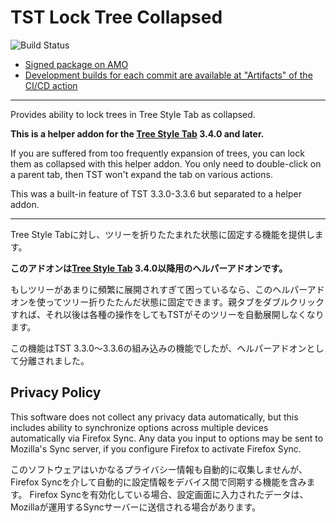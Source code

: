 # TST Lock Tree Collapsed

![Build Status](https://github.com/piroor/tst-lock-tree-collapsed/actions/workflows/main.yml/badge.svg?branch=trunk)

* [Signed package on AMO](https://addons.mozilla.org/firefox/addon/tst-lock-tree-collapsed/)
* [Development builds for each commit are available at "Artifacts" of the CI/CD action](https://github.com/piroor/tst-lock-tree-collapsed/actions?query=workflow%3ACI%2FCD)

----

Provides ability to lock trees in Tree Style Tab  as collapsed.

<strong>This is a helper addon for the <a href="https://addons.mozilla.org/firefox/addon/tree-style-tab/">Tree Style Tab</a> 3.4.0 and later.</strong>

If you are suffered from too frequently expansion of trees, you can lock them as collapsed with this helper addon. You only need to double-click on a parent tab, then TST won't expand the tab on various actions.

This was a built-in feature of TST 3.3.0-3.3.6 but separated to a helper addon.

----

Tree Style Tabに対し、ツリーを折りたたまれた状態に固定する機能を提供します。

<strong>このアドオンは<a href="https://addons.mozilla.org/firefox/addon/tree-style-tab/">Tree Style Tab</a> 3.4.0以降用のヘルパーアドオンです。</strong>

もしツリーがあまりに頻繁に展開されすぎて困っているなら、このヘルパーアドオンを使ってツリー折りたたんだ状態に固定できます。親タブをダブルクリックすれば、それ以後は各種の操作をしてもTSTがそのツリーを自動展開しなくなります。

この機能はTST 3.3.0～3.3.6の組み込みの機能でしたが、ヘルパーアドオンとして分離されました。

## Privacy Policy

This software does not collect any privacy data automatically, but this includes ability to synchronize options across multiple devices automatically via Firefox Sync.
Any data you input to options may be sent to Mozilla's Sync server, if you configure Firefox to activate Firefox Sync.

このソフトウェアはいかなるプライバシー情報も自動的に収集しませんが、Firefox Syncを介して自動的に設定情報をデバイス間で同期する機能を含みます。
Firefox Syncを有効化している場合、設定画面に入力されたデータは、Mozillaが運用するSyncサーバーに送信される場合があります。

